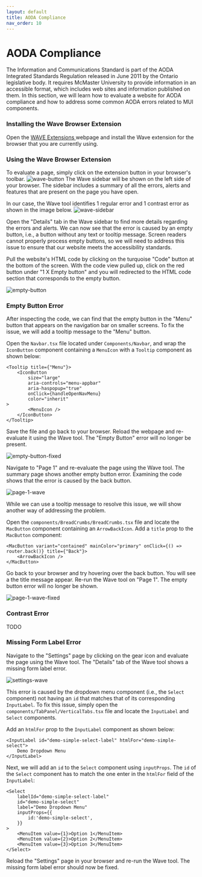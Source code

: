 ```yaml
---
layout: default
title: AODA Compliance
nav_order: 10
---
```


# AODA Compliance 

The Information and Communications Standard is part of the AODA Integrated Standards Regulation released in June 2011 by the Ontario legislative body. It requires McMaster University to provide information in an accessible format, which includes web sites and information published on them. In this section, we will learn how to evaluate a website for AODA compliance and how to address some common AODA errors related to MUI components.

### Installing the Wave Browser Extension
Open the [WAVE Extensions ](https://wave.webaim.org/extension/) webpage and install the Wave extension for the browser that you are currently using. 

### Using the Wave Browser Extension
To evaluate a page, simply click on the extension button in your browser's toolbar.
![wave-button](assets/img/wave-button.png)
The Wave sidebar will be shown on the left side of your browser. The sidebar includes a summary of all the errors, alerts and features that are present on the page you have open.

In our case, the Wave tool identifies 1 regular error and 1 contrast error as shown in the image below. 
![wave-sidebar](assets/img/wave-sidebar.png)

Open the "Details" tab in the Wave sidebar to find more details regarding the errors and alerts. We can now see that the error is caused by an empty button, i.e., a button without any text or tooltip message. Screen readers cannot properly process empty buttons, so we will need to address this issue to ensure that our website meets the accessibility standards.

Pull the website's HTML code by clicking on the turquoise "Code" button at the bottom of the screen. With the code view pulled up, click on the red button under "1 X Empty button" and you will redirected to the HTML code section that corresponds to the empty button. 

![empty-button](assets/img/empty-button.png)

### Empty Button Error
After inspecting the code, we can find that the empty button in the "Menu" button that appears on the navigation bar on smaller screens. To fix the issue, we will add a tooltip message to the "Menu" button.

Open the `Navbar.tsx` file located under `Components/Navbar`, and wrap the `IconButton` component containing a `MenuIcon` with a `Tooltip` component as shown below:
```
<Tooltip title={"Menu"}>
	<IconButton
		size="large"
		aria-controls="menu-appbar"
		aria-haspopup="true"
		onClick={handleOpenNavMenu}
		color="inherit"
>
		<MenuIcon />
	</IconButton>
</Tooltip>
```

Save the file and go back to your browser. Reload the webpage and re-evaluate it using the Wave tool. The "Empty Button" error will no longer be present. 

![empty-button-fixed](assets/img/empty-button-fixed.png)

Navigate to "Page 1" and re-evaluate the page using the Wave tool. The summary page shows another empty button error. Examining the code shows that the error is caused by the back button.

![page-1-wave](assets/img/page-1-wave.png)

While we can use a tooltip message to resolve this issue, we will show another way of addressing the problem.

Open the `components/BreadCrumbs/BreadCrumbs.tsx` file and locate the `MacButton` component containing an `ArrowBackIcon`. Add a `title` prop to the `MacButton` component:
```
<MacButton variant="contained" mainColor="primary" onClick={() => router.back()} title={"Back"}>
    <ArrowBackIcon />
</MacButton>
```

Go back to your browser and try hovering over the back button. You will see a the title message appear.
Re-run the Wave tool on "Page 1". The empty button error will no longer be shown.

![page-1-wave-fixed](assets/img/page-1-wave-fixed.png)

### Contrast Error
TODO

### Missing Form Label Error

Navigate to the "Settings" page by clicking on the gear icon and evaluate the page using the Wave tool. The "Details" tab of the Wave tool shows a missing form label error.

![settings-wave](assets/img/settings-wave.png)

This error is caused by the dropdown menu component (i.e., the `Select` component) not having an `id` that matches that of its corresponding `InputLabel`. To fix this issue, simply open the `components/TabPanel/VerticalTabs.tsx` file and locate the `InputLabel` and `Select` components.

Add an `htmlFor` prop to the `InputLabel` component as shown below:
```
<InputLabel id="demo-simple-select-label" htmlFor="demo-simple-select">
	Demo Dropdown Menu
</InputLabel>
```
Next, we will add an `id` to the `Select` component using `inputProps`. The `id` of the `Select` component has to match the one enter in the `htmlFor` field of the `InputLabel`:
```
<Select
	labelId="demo-simple-select-label"
	id="demo-simple-select"
	label="Demo Dropdown Menu"
	inputProps={{
		id:'demo-simple-select',
	}}
>
	<MenuItem value={1}>Option 1</MenuItem>
	<MenuItem value={2}>Option 2</MenuItem>
	<MenuItem value={3}>Option 3</MenuItem>
</Select>
```

Reload the "Settings" page in your browser and re-run the Wave tool. The missing form label error should now be fixed.

